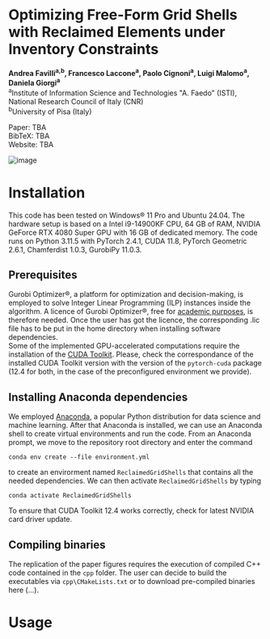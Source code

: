 # Optimizing Free-Form Grid Shells with Reclaimed Elements under Inventory Constraints

**Andrea Favilli<sup>a,b</sup>, Francesco Laccone<sup>a</sup>, Paolo Cignoni<sup>a</sup>, Luigi Malomo<sup>a</sup>, Daniela Giorgi<sup>a</sup>**  
<sup>a</sup>Institute of Information Science and Technologies "A. Faedo" (ISTI), National Research Council of Italy (CNR)  
<sup>b</sup>University of Pisa (Italy)


Paper: TBA \
BibTeX: TBA \
Website: TBA

![image](./images/teaser.svg)

# Installation
This code has been tested on Windows® 11 Pro and Ubuntu 24.04. The hardware setup is based on a Intel i9-14900KF CPU, 64 GB of RAM, NVIDIA GeForce RTX 4080 Super GPU with 16 GB of dedicated memory. The code runs on Python 3.11.5 with PyTorch 2.4.1, CUDA 11.8, PyTorch Geometric 2.6.1, Chamferdist 1.0.3, GurobiPy 11.0.3.

## Prerequisites
Gurobi Optimizer®, a platform for optimization and decision-making, is employed to solve Integer Linear Programming (ILP) instances inside the algorithm. A licence of Gurobi Optimizer®, free for [academic purposes](https://www.gurobi.com/academia/academic-program-and-licenses/?_gl=1*h5ziwn*_up*MQ..*_gs*MQ..*_ga*MjA2Mzg0Njc2Ny4xNzQ0MDM4NTc0*_ga_RTTPP25C8N*MTc0NDAzODU3My4xLjEuMTc0NDAzODU4Mi4wLjAuMTQ5NzE4MzcyMw..&gclid=Cj0KCQjw782_BhDjARIsABTv_JDVt-R_Rg3uSrZeey0R1Mxb2XZHQM-bNhYxDwC07DLZLR85LC1u0msaAgciEALw_wcB), is therefore needed. Once the user has got the licence, the corresponding .lic file has to be put in the home directory when installing software dependencies. \
Some of the implemented GPU-accelerated computations require the installation of the [CUDA Toolkit](https://developer.nvidia.com/cuda-12-4-0-download-archive). Please, check the correspondance of the installed CUDA Toolkit version with the version of the `pytorch-cuda` package (12.4 for both, in the case of the preconfigured environment we provide).


## Installing Anaconda dependencies
We employed [Anaconda](https://www.anaconda.com/products/distribution), a popular Python distribution for data science and machine learning. After that Anaconda is installed, we can use an Anaconda shell to create virtual environments and run the code. From an Anaconda prompt, we move to the repository root directory and enter the command
~~~
conda env create --file environment.yml
~~~
to create an envirorment named ```ReclaimedGridShells``` that contains all the needed dependencies. We can then activate ```ReclaimedGridShells``` by typing
~~~
conda activate ReclaimedGridShells
~~~
To ensure that CUDA Toolkit 12.4 works correctly, check for latest NVIDIA card driver update. 

## Compiling binaries
The replication of the paper figures requires the execution of compiled C++ code contained in the `cpp` folder. The user can decide to build the executables via `cpp\CMakeLists.txt` or to download pre-compiled binaries here (...).

# Usage